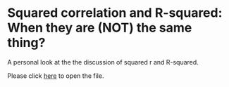 # Squared correlation and R-squared: When they are (NOT) the same thing?
A personal look at the the discussion of squared r and R-squared.

Please click [here](https://goksinan.github.io/r2_vs_R2/index.html) to open the file.
